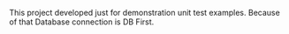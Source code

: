 This project developed just for demonstration unit test examples.
Because of that Database connection is DB First.                                                                                                                                                                                                            